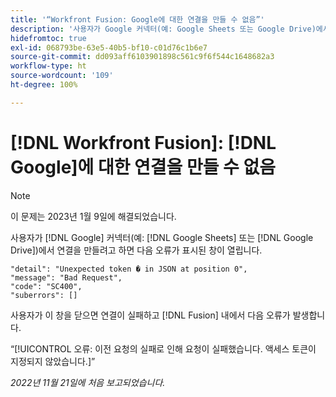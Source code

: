 ```yaml
---
title: '“Workfront Fusion: Google에 대한 연결을 만들 수 없음”'
description: '사용자가 Google 커넥터(예: Google Sheets 또는 Google Drive)에서 연결을 만들려고 하면 연결이 만들어지지 않고 사용자에게 다양한 오류 메시지가 표시됩니다.'
hidefromtoc: true
exl-id: 068793be-63e5-40b5-bf10-c01d76c1b6e7
source-git-commit: dd093aff6103901898c561c9f6f544c1648682a3
workflow-type: ht
source-wordcount: '109'
ht-degree: 100%

---
```


# [!DNL Workfront Fusion]: [!DNL Google]에 대한 연결을 만들 수 없음

>[!NOTE]
>
>이 문제는 2023년 1월 9일에 해결되었습니다.

사용자가 [!DNL Google] 커넥터(예: [!DNL Google Sheets] 또는 [!DNL Google Drive])에서 연결을 만들려고 하면 다음 오류가 표시된 창이 열립니다.

```
"detail": "Unexpected token � in JSON at position 0",
"message": "Bad Request",
"code": "SC400",
"suberrors": []
```

사용자가 이 창을 닫으면 연결이 실패하고 [!DNL Fusion] 내에서 다음 오류가 발생합니다.

“[!UICONTROL 오류: 이전 요청의 실패로 인해 요청이 실패했습니다. 액세스 토큰이 지정되지 않았습니다.]”

_2022년 11월 21일에 처음 보고되었습니다._

